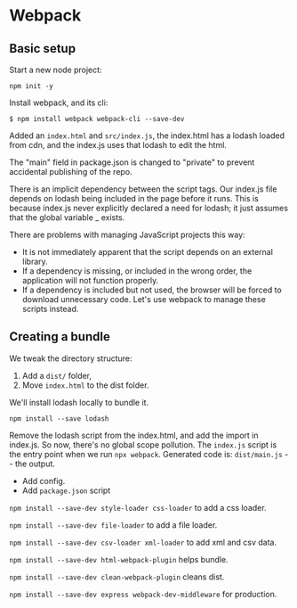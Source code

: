 # Webpack

## Basic setup

Start a new node project:

`npm init -y`

Install webpack, and its cli:

`$ npm install webpack webpack-cli --save-dev`

Added an `index.html` and `src/index.js`, the index.html has a lodash loaded from cdn, and the index.js uses that lodash to edit the html.

The "main" field in package.json is changed to "private" to prevent accidental publishing of the repo.

There is an implicit dependency between the script tags.
Our index.js file depends on lodash being included in the page before it runs. This is because index.js never explicitly declared a need for lodash; it just assumes that the global variable _ exists.

There are problems with managing JavaScript projects this way:

- It is not immediately apparent that the script depends on an external library.
- If a dependency is missing, or included in the wrong order, the application will not function properly.
- If a dependency is included but not used, the browser will be forced to download unnecessary code.
Let's use webpack to manage these scripts instead.

## Creating a bundle

We tweak the directory structure:

1. Add a `dist/` folder,
2. Move `index.html` to the dist folder.

We'll install lodash locally to bundle it.

`npm install --save lodash`

Remove the lodash script from the index.html, and add the import in index.js. So now, there's no global scope pollution. The `index.js` script is the entry point when we run `npx webpack`. Generated code is: `dist/main.js` -- the output.

- Add config.
- Add `package.json` script

`npm install --save-dev style-loader css-loader` to add a css loader.

`npm install --save-dev file-loader` to add a file loader.

`npm install --save-dev csv-loader xml-loader` to add xml and csv data.

`npm install --save-dev html-webpack-plugin` helps bundle.

`npm install --save-dev clean-webpack-plugin` cleans dist.

`npm install --save-dev express webpack-dev-middleware` for production.
